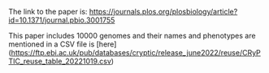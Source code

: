 The link to the paper is: 
https://journals.plos.org/plosbiology/article?id=10.1371/journal.pbio.3001755

This paper includes 10000 genomes and their names and phenotypes are mentioned in a CSV file is [here] (https://ftp.ebi.ac.uk/pub/databases/cryptic/release_june2022/reuse/CRyPTIC_reuse_table_20221019.csv)
